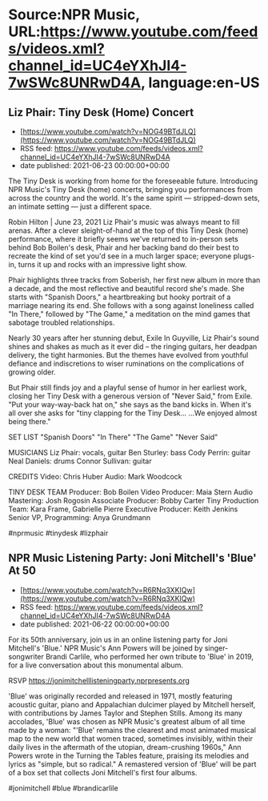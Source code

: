 # Source:NPR Music, URL:https://www.youtube.com/feeds/videos.xml?channel_id=UC4eYXhJI4-7wSWc8UNRwD4A, language:en-US

## Liz Phair: Tiny Desk (Home) Concert
 - [https://www.youtube.com/watch?v=NOG49BTdJLQ](https://www.youtube.com/watch?v=NOG49BTdJLQ)
 - RSS feed: https://www.youtube.com/feeds/videos.xml?channel_id=UC4eYXhJI4-7wSWc8UNRwD4A
 - date published: 2021-06-23 00:00:00+00:00

The Tiny Desk is working from home for the foreseeable future. Introducing NPR Music's Tiny Desk (home) concerts, bringing you performances from across the country and the world. It's the same spirit — stripped-down sets, an intimate setting — just a different space.

Robin Hilton | June 23, 2021
Liz Phair's music was always meant to fill arenas. After a clever sleight-of-hand at the top of this Tiny Desk (home) performance, where it briefly seems we've returned to in-person sets behind Bob Boilen's desk, Phair and her backing band do their best to recreate the kind of set you'd see in a much larger space; everyone plugs-in, turns it up and rocks with an impressive light show.

Phair highlights three tracks from Soberish, her first new album in more than a decade, and the most reflective and beautiful record she's made. She starts with "Spanish Doors," a heartbreaking but hooky portrait of a marriage nearing its end. She follows with a song against loneliness called "In There," followed by "The Game," a meditation on the mind games that sabotage troubled relationships.

Nearly 30 years after her stunning debut, Exile In Guyville, Liz Phair's sound shines and shakes as much as it ever did – the ringing guitars, her deadpan delivery, the tight harmonies. But the themes have evolved from youthful defiance and indiscretions to wiser ruminations on the complications of growing older.

But Phair still finds joy and a playful sense of humor in her earliest work, closing her Tiny Desk with a generous version of "Never Said," from Exile. "Put your way-way-back hat on," she says as the band kicks in. When it's all over she asks for "tiny clapping for the Tiny Desk... ...We enjoyed almost being there."

SET LIST
"Spanish Doors"
"In There"
"The Game"
"Never Said"

MUSICIANS
Liz Phair: vocals, guitar
Ben Sturley: bass
Cody Perrin: guitar
Neal Daniels: drums
Connor Sullivan: guitar

CREDITS
Video: Chris Huber
Audio: Mark Woodcock

TINY DESK TEAM
Producer: Bob Boilen
Video Producer: Maia Stern
Audio Mastering: Josh Rogosin
Associate Producer: Bobby Carter
Tiny Production Team: Kara Frame, Gabrielle Pierre
Executive Producer: Keith Jenkins
Senior VP, Programming: Anya Grundmann

#nprmusic #tinydesk #lizphair

## NPR Music Listening Party: Joni Mitchell's 'Blue' At 50
 - [https://www.youtube.com/watch?v=R6RNq3XKIQw](https://www.youtube.com/watch?v=R6RNq3XKIQw)
 - RSS feed: https://www.youtube.com/feeds/videos.xml?channel_id=UC4eYXhJI4-7wSWc8UNRwD4A
 - date published: 2021-06-22 00:00:00+00:00

For its 50th anniversary, join us in an online listening party for Joni Mitchell's 'Blue.' NPR Music's Ann Powers will be joined by singer-songwriter Brandi Carlile, who performed her own tribute to 'Blue' in 2019, for a live conversation about this monumental album.

RSVP https://jonimitchelllisteningparty.nprpresents.org  

'Blue' was originally recorded and released in 1971, mostly featuring acoustic guitar, piano and Appalachian dulcimer played by Mitchell herself, with contributions by James Taylor and Stephen Stills. Among its many accolades, 'Blue' was chosen as NPR Music's greatest album of all time made by a woman: "'Blue' remains the clearest and most animated musical map to the new world that women traced, sometimes invisibly, within their daily lives in the aftermath of the utopian, dream-crushing 1960s," Ann Powers wrote in the Turning the Tables feature, praising its melodies and lyrics as "simple, but so radical." A remastered version of 'Blue' will be part of a box set that collects Joni Mitchell's first four albums.

#jonimitchell #blue #brandicarlile

